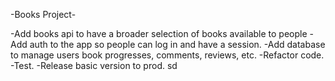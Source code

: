 -Books Project-

-Add books api to have a broader selection of books available to people
-Add auth to the app so people can log in and have a session.
-Add database to manage users book progresses, comments, reviews, etc.
-Refactor code.
-Test.
-Release basic version to prod.
sd
